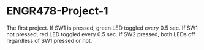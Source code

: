 # ENGR478-Project-1
The first project. 
If SW1 is pressed, green LED toggled every 0.5 sec. 
If SW1 not pressed, red LED toggled every 0.5 sec.
If SW2 pressed, both LEDs off regardless of SW1 pressed or not.
